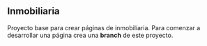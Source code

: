 ## Inmobiliaria

Proyecto base para crear páginas de inmobiliaria. Para comenzar a desarrollar una página crea una **branch** de este proyecto.